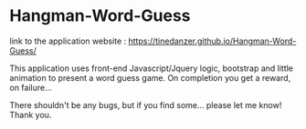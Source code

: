 # Hangman-Word-Guess

link to the application website : https://tinedanzer.github.io/Hangman-Word-Guess/

This application uses front-end Javascript/Jquery logic, bootstrap and little animation to present a word guess game.
On completion you get a reward, on failure...

There shouldn't be any bugs, but if you find some... please let me know! Thank you.